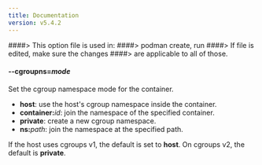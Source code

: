 ```yaml
---
title: Documentation
version: v5.4.2
---
```


####> This option file is used in:
####>   podman create, run
####> If file is edited, make sure the changes
####> are applicable to all of those.
#### **--cgroupns**=*mode*

Set the cgroup namespace mode for the container.

- **host**: use the host's cgroup namespace inside the container.
- **container:**_id_: join the namespace of the specified container.
- **private**: create a new cgroup namespace.
- **ns:**_path_: join the namespace at the specified path.

If the host uses cgroups v1, the default is set to **host**. On cgroups v2, the default is **private**.
